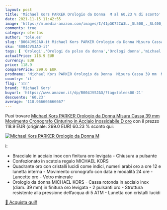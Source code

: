 ```yaml
---
layout: post
title: 'Michael Kors PARKER Orologio da Donna  M al 60.23 % di sconto'
date: 2021-11-15 11:42:55
image: 'https://m.media-amazon.com/images/I/41pGK72CW3L._SL500_._SL400_.jpg'
comments: true
category: ofertas
author: 'tole.es'
slug: 'B004JVSJAO-it Michael Kors PARKER Orologio da Donna Misura Cassa 39 mm...'
sku: 'B004JVSJAO-it'
tags: [ 'Orologi','Orologi da polso da donna','Orologi donna','michael kors', ]
actualPrice: 118.9 EUR
currency: EUR
price: 118.9
comparePrice: 299.0 EUR
prodname: 'Michael Kors PARKER Orologio da Donna  Misura Cassa 39 mm  Movimento Cronografo  Cinturino in Acciaio Inossidabile  D oro'
country: 'it'
flag: '🇮🇹'
brand: 'Michael Kors'
buyurl: 'https://www.amazon.it/dp/B004JVSJAO/?tag=tolees00-21'
descuento: '60.23'
average: '118.966666666667'
---
```


Puoi trovare [Michael Kors PARKER Orologio da Donna  Misura Cassa 39 mm  Movimento Cronografo  Cinturino in Acciaio Inossidabile  D oro](https://www.amazon.it/dp/B004JVSJAO/?tag=tolees00-21) con il prezzo 118.9 EUR (originale: 299.0 EUR) 60.23 % sconto qui:

[![Michael Kors PARKER Orologio da Donna  M](https://m.media-amazon.com/images/I/41pGK72CW3L._SL500_._SL400_.jpg)](https://www.amazon.it/dp/B004JVSJAO/?tag=tolees00-21)

ℹ️:

- Bracciale in acciaio inox con finitura oro levigata - Chiusura a pulsante
- Confezionato in scatola regalo MICHAEL KORS
- Quadrante oro con cristalli lucidi come indici, numeri arabi oro a ore 12 e lunetta interna - Movimento cronografo con data e modalità 24 ore - Lancette oro - Vetro minerale
- Orologio da donna MICHAEL KORS - Cassa rotonda in acciaio inox (diam. 39 mm) in finitura oro levigata - 2 pulsanti oro - Struttura resistente alla pressione dell’acqua di 5 ATM - Lunetta con cristalli lucidi

[🛒 Acquista qui!!](https://www.amazon.it/dp/B004JVSJAO/?tag=tolees00-21)
